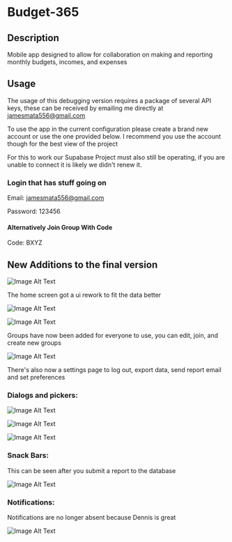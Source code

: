 # Budget-365

## Description
Mobile app designed to allow for collaboration on making and reporting monthly budgets, incomes, and expenses 

## Usage
The usage of this debugging version requires a package of several API keys, these can be received by emailing me directly at jamesmata556@gmail.com

To use the app in the current configuration please create a brand new account or use the one provided below. I recommend you use the account though for the best view of the project

For this to work our Supabase Project must also still be operating, if you are unable to connect it is likely we didn't renew it.

### Login that has stuff going on

Email: jamesmata556@gmail.com

Password: 123456

#### Alternatively Join Group With Code

Code: BXYZ

## New Additions to the final version

![Image Alt Text](client/assets/images/homenew.png)

The home screen got a ui rework to fit the data better

![Image Alt Text](client/assets/images/group.png)

![Image Alt Text](client/assets/images/groupcreate.png)

Groups have now been added for everyone to use, you can edit, join, and create new groups

![Image Alt Text](client/assets/images/Settings.png)

There's also now a settings page to log out, export data, send report email and set preferences

### Dialogs and pickers:

![Image Alt Text](client/assets/images/dialogs.png)

![Image Alt Text](client/assets/images/login.png)

![Image Alt Text](client/assets/images/report.png)

### Snack Bars:
This can be seen after you submit a report to the database

![Image Alt Text](client/assets/images/snackbar.png)

### Notifications:
Notifications are no longer absent because Dennis is great

![Image Alt Text](client/assets/images/notifications.png)

